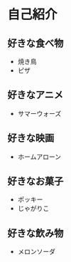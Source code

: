 # 自己紹介


## 好きな食べ物

- 焼き鳥
- ピザ


## 好きなアニメ

- サマーウォーズ


## 好きな映画

- ホームアローン


## 好きなお菓子

- ポッキー
- じゃがりこ


## 好きな飲み物

- メロンソーダ

